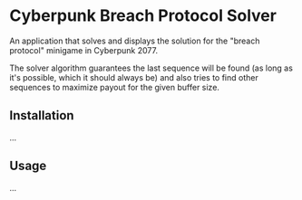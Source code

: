 # Cyberpunk Breach Protocol Solver

An application that solves and displays the solution for the "breach protocol"
minigame in Cyberpunk 2077.

The solver algorithm guarantees the last sequence will be found (as long as it's
possible, which it should always be) and also tries to find other sequences to
maximize payout for the given buffer size.

## Installation

...

## Usage

...
